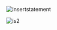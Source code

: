 
![insertstatement](https://cloud.githubusercontent.com/assets/16952223/13387762/0b7b3fe8-dee0-11e5-9311-fac01bf6b341.JPG)

![is2](https://cloud.githubusercontent.com/assets/16952223/13387763/0bafea9a-dee0-11e5-82d8-3c14925fbff5.JPG)
